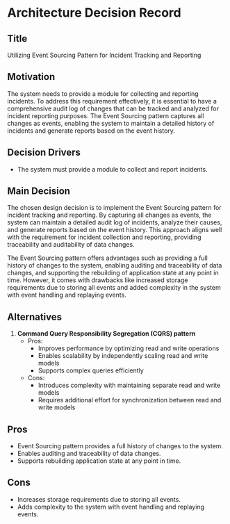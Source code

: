 # Architecture Decision Record

## Title
Utilizing Event Sourcing Pattern for Incident Tracking and Reporting

## Motivation
The system needs to provide a module for collecting and reporting incidents. To address this requirement effectively, it is essential to have a comprehensive audit log of changes that can be tracked and analyzed for incident reporting purposes. The Event Sourcing pattern captures all changes as events, enabling the system to maintain a detailed history of incidents and generate reports based on the event history.

## Decision Drivers
- The system must provide a module to collect and report incidents.

## Main Decision
The chosen design decision is to implement the Event Sourcing pattern for incident tracking and reporting. By capturing all changes as events, the system can maintain a detailed audit log of incidents, analyze their causes, and generate reports based on the event history. This approach aligns well with the requirement for incident collection and reporting, providing traceability and auditability of data changes.

The Event Sourcing pattern offers advantages such as providing a full history of changes to the system, enabling auditing and traceability of data changes, and supporting the rebuilding of application state at any point in time. However, it comes with drawbacks like increased storage requirements due to storing all events and added complexity in the system with event handling and replaying events.

## Alternatives
1. **Command Query Responsibility Segregation (CQRS) pattern**
   - Pros:
     - Improves performance by optimizing read and write operations
     - Enables scalability by independently scaling read and write models
     - Supports complex queries efficiently
   - Cons:
     - Introduces complexity with maintaining separate read and write models
     - Requires additional effort for synchronization between read and write models

## Pros
- Event Sourcing pattern provides a full history of changes to the system.
- Enables auditing and traceability of data changes.
- Supports rebuilding application state at any point in time.

## Cons
- Increases storage requirements due to storing all events.
- Adds complexity to the system with event handling and replaying events.